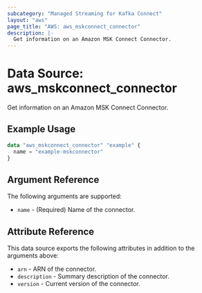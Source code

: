 ```yaml
---
subcategory: "Managed Streaming for Kafka Connect"
layout: "aws"
page_title: "AWS: aws_mskconnect_connector"
description: |-
  Get information on an Amazon MSK Connect Connector.
---
```


# Data Source: aws_mskconnect_connector

Get information on an Amazon MSK Connect Connector.

## Example Usage

```terraform
data "aws_mskconnect_connector" "example" {
  name = "example-mskconnector"
}
```

## Argument Reference

The following arguments are supported:

* `name` - (Required) Name of the connector.

## Attribute Reference

This data source exports the following attributes in addition to the arguments above:

* `arn` - ARN of the connector.
* `description` - Summary description of the connector.
* `version` - Current version of the connector.
